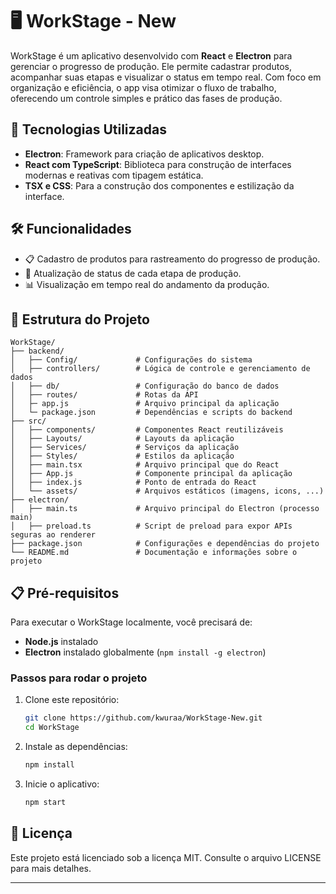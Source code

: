 
# 🖥️ WorkStage - New

WorkStage é um aplicativo desenvolvido com **React** e **Electron** para gerenciar o progresso de produção. Ele permite cadastrar produtos, acompanhar suas etapas e visualizar o status em tempo real. Com foco em organização e eficiência, o app visa otimizar o fluxo de trabalho, oferecendo um controle simples e prático das fases de produção.

## 🚀 Tecnologias Utilizadas

- **Electron**: Framework para criação de aplicativos desktop.
- **React com TypeScript**: Biblioteca para construção de interfaces modernas e reativas com tipagem estática.
- **TSX e CSS**: Para a construção dos componentes e estilização da interface.

## 🛠️ Funcionalidades

- 📋 Cadastro de produtos para rastreamento do progresso de produção.
- 🔄 Atualização de status de cada etapa de produção.
- 📊 Visualização em tempo real do andamento da produção.

## 📂 Estrutura do Projeto

```
WorkStage/
├── backend/
│   ├── Config/             # Configurações do sistema
│   ├── controllers/        # Lógica de controle e gerenciamento de dados
│   ├── db/                 # Configuração do banco de dados
│   ├── routes/             # Rotas da API
│   ├─ app.js               # Arquivo principal da aplicação
│   └─ package.json         # Dependências e scripts do backend
├── src/
│   ├── components/         # Componentes React reutilizáveis
│   ├── Layouts/            # Layouts da aplicação
│   ├── Services/           # Serviços da aplicação
│   ├── Styles/             # Estilos da aplicação
│   ├──	main.tsx            # Arquivo principal que do React
│   ├── App.js              # Componente principal da aplicação
│   ├── index.js            # Ponto de entrada do React
│   └── assets/             # Arquivos estáticos (imagens, icons, ...)
├── electron/
│   ├── main.ts             # Arquivo principal do Electron (processo main)
│   ├── preload.ts          # Script de preload para expor APIs seguras ao renderer
├── package.json            # Configurações e dependências do projeto
└── README.md               # Documentação e informações sobre o projeto
```

## 📋 Pré-requisitos

Para executar o WorkStage localmente, você precisará de:

- **Node.js** instalado
- **Electron** instalado globalmente (`npm install -g electron`)

### Passos para rodar o projeto

1. Clone este repositório:
    
    ```sh
    git clone https://github.com/kwuraa/WorkStage-New.git
    cd WorkStage
    ```
    
2. Instale as dependências:
    
    ```sh
    npm install
    ```
    
3. Inicie o aplicativo:
    
    ```sh
    npm start
    ```
    

## 📄 Licença

Este projeto está licenciado sob a licença MIT. Consulte o arquivo LICENSE para mais detalhes.

---
